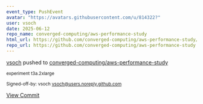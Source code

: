 ```yaml
---
event_type: PushEvent
avatar: "https://avatars.githubusercontent.com/u/814322?"
user: vsoch
date: 2025-06-12
repo_name: converged-computing/aws-performance-study
html_url: https://github.com/converged-computing/aws-performance-study/commit/76856ecadf767c04d28a0cfc01a532be3dbeb4a0
repo_url: https://github.com/converged-computing/aws-performance-study
---
```


<a href='https://github.com/vsoch' target='_blank'>vsoch</a> pushed to <a href='https://github.com/converged-computing/aws-performance-study' target='_blank'>converged-computing/aws-performance-study</a>

<small>experiment t3a.2xlarge

Signed-off-by: vsoch <vsoch@users.noreply.github.com></small>

<a href='https://github.com/converged-computing/aws-performance-study/commit/76856ecadf767c04d28a0cfc01a532be3dbeb4a0' target='_blank'>View Commit</a>